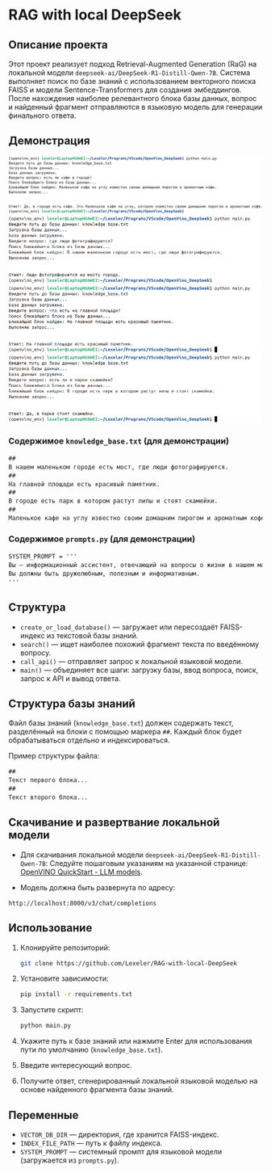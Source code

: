 # RAG with local DeepSeek 

## Описание проекта

Этот проект реализует подход Retrieval-Augmented Generation (RaG) на локальной модели `deepseek-ai/DeepSeek-R1-Distill-Qwen-7B`. Система выполняет поиск по базе знаний с использованием векторного поиска FAISS и модели Sentence-Transformers для создания эмбеддингов. После нахождения наиболее релевантного блока базы данных, вопрос и найденный фрагмент отправляются в языковую модель для генерации финального ответа.

## Демонстрация

![Демонстрация работы](view1.png)
![](view2.png)
![](view3.png)
![](view4.png)

### Содержимое `knowledge_base.txt` (для демонстрации)

```txt
##
В нашем маленьком городе есть мост, где люди фотографируются.
##
На главной площади есть красивый памятник.
##
В городе есть парк в котором растут липы и стоят скамейки.
##
Маленькое кафе на углу известно своим домашним пирогом и ароматным кофе.
```

### Содержимое `prompts.py` (для демонстрации)

```txt
SYSTEM_PROMPT = '''
Вы — информационный ассистент, отвечающий на вопросы о жизни в нашем маленьком городе.
Вы должны быть дружелюбным, полезным и информативным.
'''
```

## Структура

- `create_or_load_database()` — загружает или пересоздаёт FAISS-индекс из текстовой базы знаний.
- `search()` — ищет наиболее похожий фрагмент текста по введённому вопросу.
- `call_api()` — отправляет запрос к локальной языковой модели.
- `main()` — объединяет все шаги: загрузку базы, ввод вопроса, поиск, запрос к API и вывод ответа.
## Структура базы знаний

Файл базы знаний (`knowledge_base.txt`) должен содержать текст, разделённый на блоки с помощью маркера `##`. Каждый блок будет обрабатываться отдельно и индексироваться.

Пример структуры файла:

```txt
##
Текст первого блока...
##
Текст второго блока...
```


## Скачивание и развертвание локальной модели

- Для скачивания локальной модели `deepseek-ai/DeepSeek-R1-Distill-Qwen-7B`:
Следуйте пошаговым указаниям на указанной странице: [OpenVINO QuickStart - LLM models](https://docs.openvino.ai/2025/model-server/ovms_docs_llm_quickstart.html).

- Модель должна быть развернута по адресу:

```
http://localhost:8000/v3/chat/completions
```
## Использование

1. Клонируйте репозиторий:
   ```bash
   git clone https://github.com/Lexeler/RAG-with-local-DeepSeek
   ```

2. Установите зависимости:
   ```bash
   pip install -r requirements.txt
   ```

3. Запустите скрипт:
   ```bash
   python main.py
   ```

4. Укажите путь к базе знаний или нажмите Enter для использования пути по умолчанию (`knowledge_base.txt`).

5. Введите интересующий вопрос.

6. Получите ответ, сгенерированный локальной языковой моделью на основе найденного фрагмента базы знаний.

## Переменные

- `VECTOR_DB_DIR` — директория, где хранится FAISS-индекс.
- `INDEX_FILE_PATH` — путь к файлу индекса.
- `SYSTEM_PROMPT` — системный промпт для языковой модели (загружается из `prompts.py`).